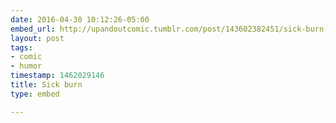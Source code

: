 ```yaml
---
date: 2016-04-30 10:12:26-05:00
embed_url: http://upandoutcomic.tumblr.com/post/143602382451/sick-burn-buy-my-book-patreon-facebook
layout: post
tags:
- comic
- humor
timestamp: 1462029146
title: Sick burn
type: embed

---
```

